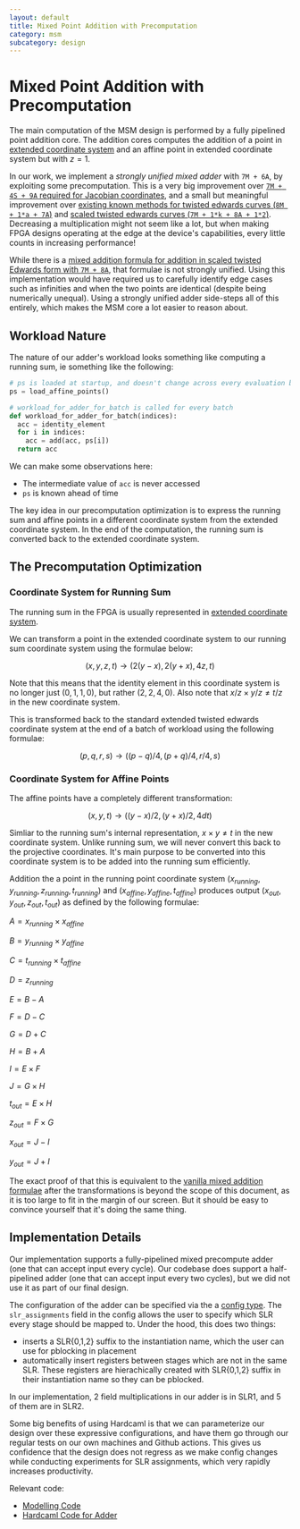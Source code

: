 ```yaml
---
layout: default
title: Mixed Point Addition with Precomputation
category: msm
subcategory: design
---
```


# Mixed Point Addition with Precomputation

The main computation of the MSM design is performed by a fully pipelined point
addition core. The addition cores computes the addition of a point in
[extended coordinate system](https://hyperelliptic.org/EFD/g1p/auto-twisted-extended-1.html) and an affine point in extended coordinate system but with $z = 1$.

In our work, we implement a _strongly unified mixed adder_ with `7M + 6A`,
by exploiting some precomputation. This is a very big improvement over [`7M +
4S + 9A` required for Jacobian coordinates](https://hyperelliptic.org/EFD/g1p/auto-shortw-jacobian-0.html#addition-madd-2007-bl), and
a small but meaningful improvement over [existing known methods for
twisted edwards curves (`8M + 1*a + 7A`)](https://hyperelliptic.org/EFD/g1p/auto-twisted-extended.html#addition-madd-2008-hwcd-2)
and  [scaled twisted edwards curves (`7M + 1*k + 8A + 1*2`)](https://hyperelliptic.org/EFD/g1p/auto-twisted-extended-1.html#addition-madd-2008-hwcd-3).
Decreasing a multiplication might not seem like a lot, but when making FPGA
designs operating at the edge at the device's capabilities, every little counts
in increasing performance!

While there is a [mixed addition formula for addition in scaled twisted Edwards
form with `7M + 8A`](https://hyperelliptic.org/EFD/g1p/auto-twisted-extended-1.html#addition-madd-2008-hwcd-4),
that formulae is not strongly unified. Using this implementation would have
required us to carefully identify edge cases such as infinities and when the
two points are identical (despite being numerically unequal). Using a strongly
unified adder side-steps all of this entirely, which makes the MSM core a lot
easier to reason about.

## Workload Nature

The nature of our adder's workload looks something like computing a running
sum, ie something like the following:

```python
# ps is loaded at startup, and doesn't change across every evaluation batch,
ps = load_affine_points()

# workload_for_adder_for_batch is called for every batch
def workload_for_adder_for_batch(indices):
  acc = identity_element
  for i in indices:
    acc = add(acc, ps[i])
  return acc
```

We can make some observations here:
- The intermediate value of `acc` is never accessed
- `ps` is known ahead of time

The key idea in our precomputation optimization is to express the running sum
and affine points in a different coordinate system from the extended
coordinate system. In the end of the computation, the running sum is converted
back to the extended coordinate system.

## The Precomputation Optimization

### Coordinate System for Running Sum

The running sum in the FPGA is usually represented in
[extended coordinate system](https://hyperelliptic.org/EFD/g1p/auto-twisted-extended-1.html).

We can transform a point in the extended coordinate system to our running sum
coordinate system using the formulae below:

$$
(x, y, z, t) → ( 2(y-x), 2(y+x), 4z, t )
$$

Note that this means that the identity element in this coordinate system
is no longer just $(0, 1, 1, 0)$, but rather $(2, 2, 4, 0)$. Also note that
$x/z × y/z ≠ t/z$ in the new coordinate system.

This is transformed back to the standard extended twisted edwards coordinate
system at the end of a batch of workload using the following formulae:

$$
(p, q, r, s) → ( (p-q)/4, (p+q)/4, r/4, s )
$$

### Coordinate System for Affine Points

The affine points have a completely different transformation:

$$
(x,y,t) → ( (y-x)/2, (y+x)/2, 4dt )
$$

Simliar to the running sum's internal representation, $x × y ≠ t$ in the
new coordinate system. Unlike running sum, we will never convert this back
to the projective coordinates. It's main purpose to be converted into this
coordinate system is to be added into the running sum efficiently.

Addition the a point in the running point coordinate system $(x_{running},
y_{running}, z_{running}, t_{running})$ and $(x_{affine}, y_{affine},
t_{affine})$ produces output $(x_{out}, y_{out}, z_{out}, t_{out})$ as
defined by the following formulae:

$A = x_{running} × x_{affine}$

$B = y_{running} × y_{affine}$

$C = t_{running} × t_{affine}$

$D = z_{running}$

$E = B - A$

$F = D - C$

$G = D + C$

$H = B + A$

$I = E × F$

$J = G × H$

$t_{out} = E × H$

$z_{out} = F × G$

$x_{out} = J - I$

$y_{out} = J + I$

The exact proof of that this is equivalent to the
[vanilla mixed addition formulae](https://hyperelliptic.org/EFD/g1p/auto-twisted-extended-1.html#addition-madd-2008-hwcd-3)
after the transformations is beyond the scope of this document, as it is too
large to fit in the margin of our screen. But it should be easy to convince
yourself that it's doing the same thing.

## Implementation Details

Our implementation supports a fully-pipelined mixed precompute adder (one that
can accept input every cycle). Our codebase does support a half-pipelined adder
(one that can accept input every two cycles), but we did not use it as part of
our final design.

The configuration of the adder can be specified via the a
[config type](https://github.com/fyquah/hardcaml_zprize/blob/master/libs/twisted_edwards/src/config.ml).
The `slr_assignments` field in the config allows the user to
specify which SLR every stage should be mapped to. Under the hood, this
does two things:

- inserts a SLR\{0,1,2\} suffix to the instantiation name, which the user
can use for pblocking in placement
- automatically insert registers between stages which are not in the same
SLR. These registers are hierachically created with SLR\{0,1,2\} suffix in
their instantiation name so they can be pblocked.

In our implementation, 2 field multiplications in our adder is in SLR1, and 5
of them are in SLR2.

Some big benefits of using Hardcaml is that we can parameterize our
design over these expressive configurations, and have them go through our
regular tests on our own machines and Github actions. This gives us confidence
that the design does not regress as we make config changes while conducting
experiments for SLR assignments, which very rapidly increases productivity.

Relevant code:

- [Modelling Code](https://github.com/fyquah/hardcaml_zprize/tree/master/libs/twisted_edwards/model)
- [Hardcaml Code for Adder](https://github.com/fyquah/hardcaml_zprize/blob/master/libs/twisted_edwards/src/mixed_add_precompute.ml)
